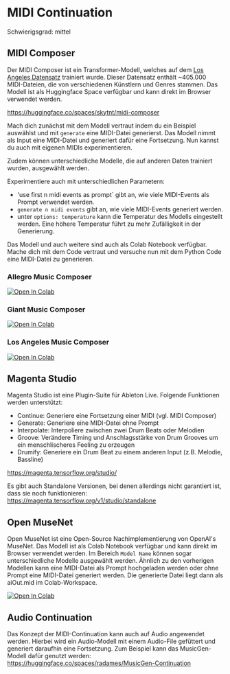 # MIDI Continuation

Schwierigsgrad: mittel

## MIDI Composer

Der MIDI Composer ist ein Transformer-Modell, welches auf dem [Los Angeles Datensatz](https://huggingface.co/datasets/projectlosangeles/Los-Angeles-MIDI-Dataset) trainiert wurde. Dieser Datensatz enthält ~405.000 MIDI-Dateien, die von verschiedenen Künstlern und Genres stammen. Das Modell ist als Huggingface Space verfügbar und kann direkt im Browser verwendet werden. 

https://huggingface.co/spaces/skytnt/midi-composer

Mach dich zunächst mit dem Modell vertraut indem du ein Beispiel auswählst und mit `generate` eine MIDI-Datei generierst. Das Modell nimmt als Input eine MIDI-Datei und generiert dafür eine Fortsetzung.
Nun kannst du auch mit eigenen MIDIs experimentieren.

Zudem können unterschiedliche Modelle, die auf anderen Daten trainiert wurden, ausgewählt werden. 

Experimentiere auch mit unterschiedlichen Parametern:

- 'use first n midi events as prompt` gibt an, wie viele MIDI-Events als Prompt verwendet werden.
- `generate n midi events` gibt an, wie viele MIDI-Events generiert werden.
- unter `options: temperature` kann die Temperatur des Modells eingestellt werden. Eine höhere Temperatur führt zu mehr Zufälligkeit in der Generierung.

Das Modell und auch weitere sind auch als Colab Notebook verfügbar. Mache dich mit dem Code vertraut und versuche nun mit dem Python Code eine MIDI-Datei zu generieren.

### Allegro Music Composer
[![Open In Colab][colab-badge]][colab-notebook1]

[colab-notebook1]: <https://colab.research.google.com/github/langMatthias/ai-intro/blob/main/exercises/medium/04 - MIDI Continuation/Allegro_Music_Transformer_Composer.ipynb>
[colab-badge]: <https://colab.research.google.com/assets/colab-badge.svg>

### Giant Music Composer
[![Open In Colab][colab-badge]][colab-notebook3]

[colab-notebook3]: <https://colab.research.google.com/github/langMatthias/ai-intro/blob/main/exercises/medium/04 - MIDI Continuation/Giant_Music_Transformer_Composer.ipynb>
[colab-badge]: <https://colab.research.google.com/assets/colab-badge.svg>

### Los Angeles Music Composer
[![Open In Colab][colab-badge]][colab-notebook4]

[colab-notebook4]: <https://colab.research.google.com/github/langMatthias/ai-intro/blob/main/exercises/medium/01 - MIDI Continuation/Los_Angeles_Music_Composer_Edition.ipynb>
[colab-badge]: <https://colab.research.google.com/assets/colab-badge.svg>


## Magenta Studio
Magenta Studio ist eine Plugin-Suite für Ableton Live. Folgende Funktionen werden unterstützt:
- Continue: Generiere eine Fortsetzung einer MIDI (vgl. MIDI Composer)
- Generate: Generiere eine MIDI-Datei ohne Prompt
- Interpolate: Interpoliere zwischen zwei Drum Beats oder Melodien
- Groove: Verändere Timing und Anschlagsstärke von Drum Grooves um ein menschlischeres Feeling zu erzeugen
- Drumify: Generiere ein Drum Beat zu einem anderen Input (z.B. Melodie, Bassline)

https://magenta.tensorflow.org/studio/

Es gibt auch Standalone Versionen, bei denen allerdings nicht garantiert ist, dass sie noch funktionieren:
https://magenta.tensorflow.org/v1/studio/standalone


## Open MuseNet

Open MuseNet ist eine Open-Source Nachimplementierung von OpenAI's MuseNet. Das Modell ist als Colab Notebook verfügbar und kann direkt im Browser verwendet werden. Im Bereich `Model Name` können sogar unterschiedliche Modelle ausgewählt werden. Ähnlich zu den vorherigen Modellen kann eine MIDI-Datei als Prompt hochgeladen werden oder ohne Prompt eine MIDI-Datei generiert werden. Die generierte Datei liegt dann als aiOut.mid im Colab-Workspace.

[![Open In Colab][colab-badge]][colab-notebook2]

[colab-notebook2]: <https://colab.research.google.com/github/langMatthias/ai-intro/blob/main/exercises/medium/01 - MIDI Continuation/midgeneasy_prod3_0.ipynb>
[colab-badge]: <https://colab.research.google.com/assets/colab-badge.svg>


## Audio Continuation

Das Konzept der MIDI-Continuation kann auch auf Audio angewendet werden. Hierbei wird ein Audio-Modell mit einem Audio-File gefüttert und generiert daraufhin eine Fortsetzung. Zum Beispiel kann das MusicGen-Modell dafür genutzt werden: https://huggingface.co/spaces/radames/MusicGen-Continuation